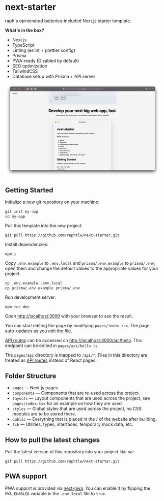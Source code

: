 # next-starter

raph's opinionated batteries-included Next.js starter template.

**What's in the box?**
- Next.js
- TypeScript
- Linting (eslint + prettier config)
- Prisma
- PWA-ready (Disabled by default)
- SEO optimization
- TailwindCSS
- Database setup with Prisma + API server

![Preview screenshot](.github/images/preview.png)

## Getting Started

Initialize a new git repository on your machine:

```shell
git init my-app
cd my-app
```

Pull this template into the new project:

```shell
git pull https://github.com/raphtlw/next-starter.git
```

Install dependencies:

```shell
npm i
```

Copy `.env.example` to `.env.local` and `prisma/.env.example` to `prisma/.env`, open them and change the default values to the appropriate values for your project.

```shell
cp .env.example .env.local
cp prisma/.env.example prisma/.env
```

Run development server:

```shell
npm run dev
```

Open [http://localhost:3000](http://localhost:3000) with your browser to see the result.

You can start editing the page by modifying `pages/index.tsx`. The page auto-updates as you edit the file.

[API routes](https://nextjs.org/docs/api-routes/introduction) can be accessed on [http://localhost:3000/api/hello](http://localhost:3000/api/hello). This endpoint can be edited in `pages/api/hello.ts`.

The `pages/api` directory is mapped to `/api/*`. Files in this directory are treated as [API routes](https://nextjs.org/docs/api-routes/introduction) instead of React pages.

## Folder Structure

- `pages` &mdash; Next.js pages
- `components` &mdash; Components that are re-used across the project.
- `layouts` &mdash; Layout components that are used across the project, see `pages/index.tsx` for an example on how they are used.
- `styles` &mdash; Global styles that are used across the project, no CSS modules are to be stored there.
- `public` &mdash; Everything that is placed in the / of the website after building.
- `lib` &mdash; Utilities, types, interfaces, temporary mock data, etc.

## How to pull the latest changes

Pull the latest version of this repository into your project like so:

```shell
git pull https://github.com/raphtlw/next-starter.git
```

## PWA support

PWA support is provided via [next-pwa](https://www.npmjs.com/package/next-pwa). You can enable it by flipping the `PWA_ENABLED` variable in the `.env.local` file to `true`.
